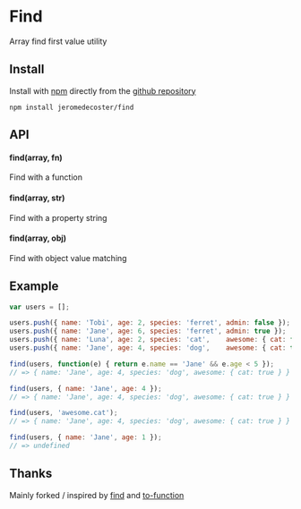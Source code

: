 # Find

Array find first value utility

## Install

Install with <a href="http://nodejs.org/" target="_blank">npm</a> directly from the <a href="https://github.com/jeromedecoster/find" target="_blank">github repository</a>

```
npm install jeromedecoster/find
```

## API

#### find(array, fn)

Find with a function

#### find(array, str)

Find with a property string

#### find(array, obj)

Find with object value matching

## Example

```js
var users = [];

users.push({ name: 'Tobi', age: 2, species: 'ferret', admin: false });
users.push({ name: 'Jane', age: 6, species: 'ferret', admin: true });
users.push({ name: 'Luna', age: 2, species: 'cat',    awesome: { cat: false }});
users.push({ name: 'Jane', age: 4, species: 'dog',    awesome: { cat: true } });

find(users, function(e) { return e.name == 'Jane' && e.age < 5 });
// => { name: 'Jane', age: 4, species: 'dog', awesome: { cat: true } }

find(users, { name: 'Jane', age: 4 });
// => { name: 'Jane', age: 4, species: 'dog', awesome: { cat: true } }

find(users, 'awesome.cat');
// => { name: 'Jane', age: 4, species: 'dog', awesome: { cat: true } }

find(users, { name: 'Jane', age: 1 });
// => undefined
```

## Thanks

Mainly forked / inspired by <a href="https://github.com/component/find" target="_blank">find</a> and <a href="https://github.com/component/to-function" target="_blank">to-function</a>
